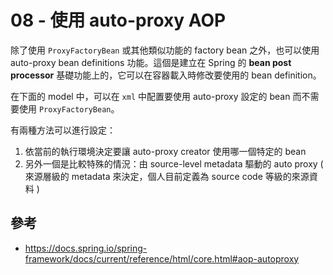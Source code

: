 # 08 - 使用 auto-proxy AOP
除了使用 `ProxyFactoryBean` 或其他類似功能的 factory bean 之外，也可以使用 auto-proxy bean definitions 功能。這個是建立在 Spring 的 **bean post processor** 基礎功能上的，它可以在容器載入時修改要使用的 bean definition。

在下面的 model 中，可以在 `xml` 中配置要使用 auto-proxy 設定的 bean 而不需要使用 `ProxyFactoryBean`。

有兩種方法可以進行設定：
1. 依當前的執行環境決定要讓 auto-proxy creator 使用哪一個特定的 bean
2. 另外一個是比較特殊的情況：由 source-level metadata 驅動的 auto proxy ( 來源層級的 metadata 來決定，個人目前定義為 source code 等級的來源資料 ) 

## 參考
* https://docs.spring.io/spring-framework/docs/current/reference/html/core.html#aop-autoproxy
